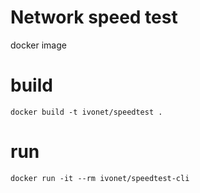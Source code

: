 # Network speed test 

docker image


# build

```shell
docker build -t ivonet/speedtest .
```

# run

```shell
docker run -it --rm ivonet/speedtest-cli
```
